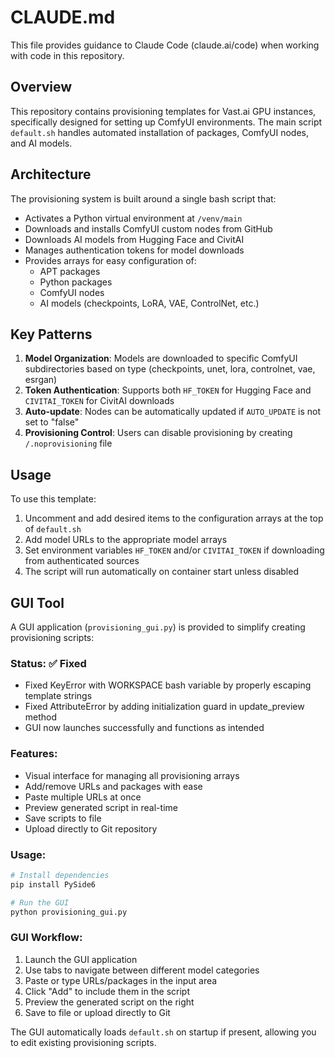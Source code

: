 # CLAUDE.md

This file provides guidance to Claude Code (claude.ai/code) when working with code in this repository.

## Overview

This repository contains provisioning templates for Vast.ai GPU instances, specifically designed for setting up ComfyUI environments. The main script `default.sh` handles automated installation of packages, ComfyUI nodes, and AI models.

## Architecture

The provisioning system is built around a single bash script that:
- Activates a Python virtual environment at `/venv/main`
- Downloads and installs ComfyUI custom nodes from GitHub
- Downloads AI models from Hugging Face and CivitAI
- Manages authentication tokens for model downloads
- Provides arrays for easy configuration of:
  - APT packages
  - Python packages
  - ComfyUI nodes
  - AI models (checkpoints, LoRA, VAE, ControlNet, etc.)

## Key Patterns

1. **Model Organization**: Models are downloaded to specific ComfyUI subdirectories based on type (checkpoints, unet, lora, controlnet, vae, esrgan)
2. **Token Authentication**: Supports both `HF_TOKEN` for Hugging Face and `CIVITAI_TOKEN` for CivitAI downloads
3. **Auto-update**: Nodes can be automatically updated if `AUTO_UPDATE` is not set to "false"
4. **Provisioning Control**: Users can disable provisioning by creating `/.noprovisioning` file

## Usage

To use this template:
1. Uncomment and add desired items to the configuration arrays at the top of `default.sh`
2. Add model URLs to the appropriate model arrays
3. Set environment variables `HF_TOKEN` and/or `CIVITAI_TOKEN` if downloading from authenticated sources
4. The script will run automatically on container start unless disabled

## GUI Tool

A GUI application (`provisioning_gui.py`) is provided to simplify creating provisioning scripts:

### Status: ✅ Fixed
- Fixed KeyError with WORKSPACE bash variable by properly escaping template strings
- Fixed AttributeError by adding initialization guard in update_preview method
- GUI now launches successfully and functions as intended

### Features:
- Visual interface for managing all provisioning arrays
- Add/remove URLs and packages with ease
- Paste multiple URLs at once
- Preview generated script in real-time
- Save scripts to file
- Upload directly to Git repository

### Usage:
```bash
# Install dependencies
pip install PySide6

# Run the GUI
python provisioning_gui.py
```

### GUI Workflow:
1. Launch the GUI application
2. Use tabs to navigate between different model categories
3. Paste or type URLs/packages in the input area
4. Click "Add" to include them in the script
5. Preview the generated script on the right
6. Save to file or upload directly to Git

The GUI automatically loads `default.sh` on startup if present, allowing you to edit existing provisioning scripts.